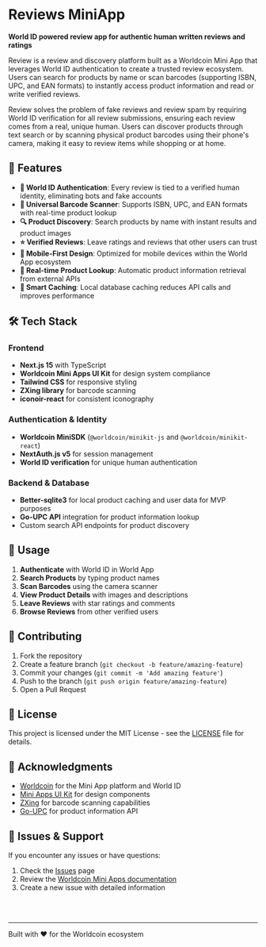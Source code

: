 # Reviews MiniApp

**World ID powered review app for authentic human written reviews and ratings**

Review is a review and discovery platform built as a Worldcoin Mini App that leverages World ID authentication to create a trusted review ecosystem. Users can search for products by name or scan barcodes (supporting ISBN, UPC, and EAN formats) to instantly access product information and read or write verified reviews.

Review solves the problem of fake reviews and review spam by requiring World ID verification for all review submissions, ensuring each review comes from a real, unique human. Users can discover products through text search or by scanning physical product barcodes using their phone's camera, making it easy to review items while shopping or at home.

## 🌟 Features

- **🔐 World ID Authentication**: Every review is tied to a verified human identity, eliminating bots and fake accounts
- **📱 Universal Barcode Scanner**: Supports ISBN, UPC, and EAN formats with real-time product lookup
- **🔍 Product Discovery**: Search products by name with instant results and product images
- **⭐ Verified Reviews**: Leave ratings and reviews that other users can trust
- **📲 Mobile-First Design**: Optimized for mobile devices within the World App ecosystem
- **🚀 Real-time Product Lookup**: Automatic product information retrieval from external APIs
- **💾 Smart Caching**: Local database caching reduces API calls and improves performance

## 🛠️ Tech Stack

### Frontend
- **Next.js 15** with TypeScript
- **Worldcoin Mini Apps UI Kit** for design system compliance
- **Tailwind CSS** for responsive styling
- **ZXing library** for barcode scanning
- **iconoir-react** for consistent iconography

### Authentication & Identity
- **Worldcoin MiniSDK** (`@worldcoin/minikit-js` and `@worldcoin/minikit-react`)
- **NextAuth.js v5** for session management
- **World ID verification** for unique human authentication

### Backend & Database
- **Better-sqlite3** for local product caching and user data for MVP purposes
- **Go-UPC API** integration for product information lookup
- Custom search API endpoints for product discovery


## 📱 Usage

1. **Authenticate** with World ID in World App
2. **Search Products** by typing product names
3. **Scan Barcodes** using the camera scanner
4. **View Product Details** with images and descriptions
5. **Leave Reviews** with star ratings and comments
6. **Browse Reviews** from other verified users


## 🤝 Contributing

1. Fork the repository
2. Create a feature branch (`git checkout -b feature/amazing-feature`)
3. Commit your changes (`git commit -m 'Add amazing feature'`)
4. Push to the branch (`git push origin feature/amazing-feature`)
5. Open a Pull Request


## 📄 License

This project is licensed under the MIT License - see the [LICENSE](LICENSE) file for details.

## 🙏 Acknowledgments

- [Worldcoin](https://worldcoin.org) for the Mini App platform and World ID
- [Mini Apps UI Kit](https://github.com/worldcoin/mini-apps-ui-kit) for design components
- [ZXing](https://github.com/zxing-js/library) for barcode scanning capabilities
- [Go-UPC](https://go-upc.com) for product information API

## 🐛 Issues & Support

If you encounter any issues or have questions:
1. Check the [Issues](../../issues) page
2. Review the [Worldcoin Mini Apps documentation](https://docs.worldcoin.org/mini-apps)
3. Create a new issue with detailed information

<br>
<br>

---

Built with ❤️ for the Worldcoin ecosystem
